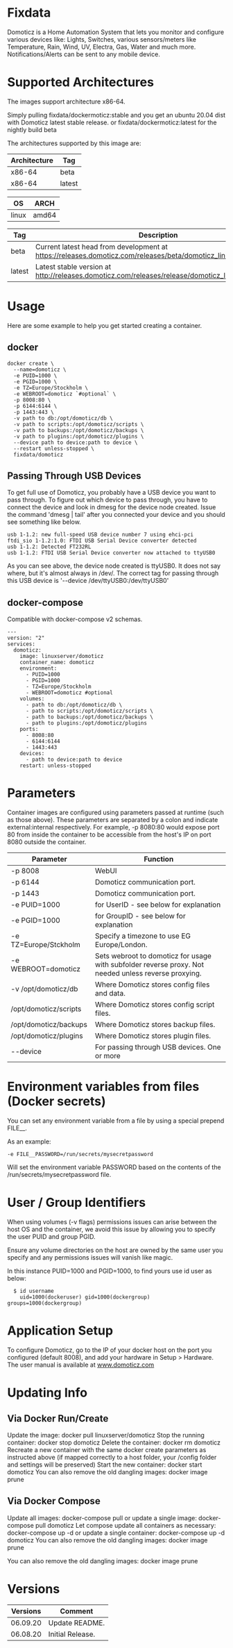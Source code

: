 # Fixdata
Domoticz is a Home Automation System that lets you monitor and configure various devices like: Lights, Switches, various sensors/meters like Temperature, Rain, Wind, UV, Electra, Gas, Water and much more. Notifications/Alerts can be sent to any mobile device.

# Supported Architectures
The images support architecture x86-64.

Simply pulling fixdata/dockermoticz:stable and you get an ubuntu 20.04 dist with Domoticz latest stable release.
or fixdata/dockermoticz:latest for the nightly build beta

The architectures supported by this image are:

| Architecture | Tag|
| ------------ | ---|
| x86-64       | beta|
| x86-64       | latest|

|OS|ARCH|
|---|---|
|linux|amd64|

| Tag           | Description |
| ------------- | ----------- |
| beta    | Current latest head from development at https://releases.domoticz.com/releases/beta/domoticz_linux_x86_64.tgz.|
| latest  | Latest stable version at http://releases.domoticz.com/releases/release/domoticz_linux_x86_64.tgz.|

# Usage
Here are some example to help you get started creating a container.

## docker
```
docker create \
  --name=domoticz \
  -e PUID=1000 \
  -e PGID=1000 \
  -e TZ=Europe/Stockholm \
  -e WEBROOT=domoticz `#optional` \
  -p 8008:80 \
  -p 6144:6144 \
  -p 1443:443 \
  -v path to db:/opt/domoticz/db \
  -v path to scripts:/opt/domoticz/scripts \
  -v path to backups:/opt/domoticz/backups \
  -v path to plugins:/opt/domoticz/plugins \
  --device path to device:path to device \
  --restart unless-stopped \
  fixdata/domoticz
```
## Passing Through USB Devices
To get full use of Domoticz, you probably have a USB device you want to pass through. To figure out which device to pass through, you have to connect the device and look in dmesg for the device node created. Issue the command 'dmesg | tail' after you connected your device and you should see something like below.
```
usb 1-1.2: new full-speed USB device number 7 using ehci-pci
ftdi_sio 1-1.2:1.0: FTDI USB Serial Device converter detected
usb 1-1.2: Detected FT232RL
usb 1-1.2: FTDI USB Serial Device converter now attached to ttyUSB0
```
As you can see above, the device node created is ttyUSB0. It does not say where, but it's almost always in /dev/. The correct tag for passing through this USB device is '--device /dev/ttyUSB0:/dev/ttyUSB0'

## docker-compose
Compatible with docker-compose v2 schemas.
```
---
version: "2"
services:
  domoticz:
    image: linuxserver/domoticz
    container_name: domoticz
    environment:
      - PUID=1000
      - PGID=1000
      - TZ=Europe/Stockholm
      - WEBROOT=domoticz #optional
    volumes:
      - path to db:/opt/domoticz/db \
      - path to scripts:/opt/domoticz/scripts \
      - path to backups:/opt/domoticz/backups \
      - path to plugins:/opt/domoticz/plugins  
    ports:
      - 8008:80
      - 6144:6144
      - 1443:443
    devices:
      - path to device:path to device
    restart: unless-stopped
```
# Parameters
Container images are configured using parameters passed at runtime (such as those above). These parameters are separated by a colon and indicate external:internal respectively. For example, -p 8080:80 would expose port 80 from inside the container to be accessible from the host's IP on port 8080 outside the container.

|Parameter|Function|
|---|---|
|-p 8008|WebUI|
|-p 6144|Domoticz communication port.|
|-p 1443|Domoticz communication port.|
|-e PUID=1000|for UserID - see below for explanation|
|-e PGID=1000|for GroupID - see below for explanation|
|-e TZ=Europe/Stckholm|Specify a timezone to use EG Europe/London.|
|-e WEBROOT=domoticz|Sets webroot to domoticz for usage with subfolder reverse proxy. Not needed unless reverse proxying.|
|-v /opt/domoticz/db|Where Domoticz stores config files and data.|
|/opt/domoticz/scripts|Where Domoticz stores config script files.|
|/opt/domoticz/backups|Where Domoticz stores backup files.|
|/opt/domoticz/plugins|Where Domoticz stores plugin files.|
|--device <path to device>|For passing through USB devices. One or more|

# Environment variables from files (Docker secrets)
You can set any environment variable from a file by using a special prepend FILE__.

As an example:
```
-e FILE__PASSWORD=/run/secrets/mysecretpassword
```
Will set the environment variable PASSWORD based on the contents of the /run/secrets/mysecretpassword file.

# User / Group Identifiers
When using volumes (-v flags) permissions issues can arise between the host OS and the container, we avoid this issue by allowing you to specify the user PUID and group PGID.

Ensure any volume directories on the host are owned by the same user you specify and any permissions issues will vanish like magic.

In this instance PUID=1000 and PGID=1000, to find yours use id user as below:
```
  $ id username
    uid=1000(dockeruser) gid=1000(dockergroup) groups=1000(dockergroup)
``` 

# Application Setup
To configure Domoticz, go to the IP of your docker host on the port you configured (default 8008), and add your hardware in Setup > Hardware. The user manual is available at www.domoticz.com

# Updating Info
## Via Docker Run/Create
Update the image: docker pull linuxserver/domoticz
Stop the running container: docker stop domoticz
Delete the container: docker rm domoticz
Recreate a new container with the same docker create parameters as instructed above (if mapped correctly to a host folder, your /config folder and settings will be preserved)
Start the new container: docker start domoticz
You can also remove the old dangling images: docker image prune

## Via Docker Compose
Update all images: docker-compose pull
or update a single image: docker-compose pull domoticz
Let compose update all containers as necessary: docker-compose up -d
or update a single container: docker-compose up -d domoticz
You can also remove the old dangling images: docker image prune

You can also remove the old dangling images: docker image prune

# Versions
|Versions|Comment|
|--------|-------|
|06.09.20| Update README.|
|06.08.20| Initial Release.|
